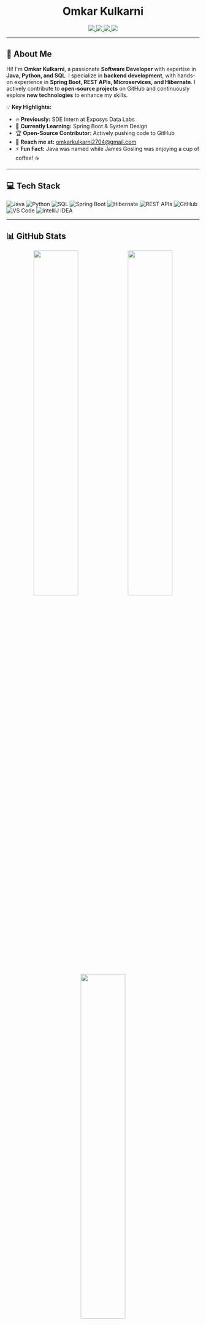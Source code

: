 <h1 align="center">Omkar Kulkarni</h1>  

<p align="center">
  <a href="https://github.com/omkarkulkarni2704">
    <img src="https://img.shields.io/badge/GitHub-%40omkarkulkarni-239a3b.svg">
  </a>
  <a href="https://www.linkedin.com/in/omkarkulkarni-dev/">
    <img src="https://img.shields.io/badge/LinkedIn-%40omkarkulkarni-0c66c3.svg">
  </a>
  <a href="https://x.com/omkarkulkarni_">
    <img src="https://img.shields.io/badge/X-%40omkarkulkarni-222222.svg">
  </a>
  <img src="https://komarev.com/ghpvc/?username=omkarkulkarni2704&label=Profile%20Views&color=0e75b6&style=flat">
</p>  

---

## 👋 About Me  

Hi! I'm **Omkar Kulkarni**, a passionate **Software Developer** with expertise in **Java, Python, and SQL**. I specialize in **backend development**, with hands-on experience in **Spring Boot, REST APIs, Microservices, and Hibernate**. I actively contribute to **open-source projects** on GitHub and continuously explore **new technologies** to enhance my skills.

💡 **Key Highlights:**  
- 🔥 **Previously:** SDE Intern at Exposys Data Labs  
- 🌱 **Currently Learning:** Spring Boot & System Design  
- 🏆 **Open-Source Contributor:** Actively pushing code to GitHub  
- 📧 **Reach me at:** omkarkulkarni2704@gmail.com  
- ⚡ **Fun Fact:** Java was named while James Gosling was enjoying a cup of coffee! ☕  

---

## 💻 Tech Stack  

![Java](https://img.shields.io/badge/Java-%23ED8B00.svg?style=for-the-badge&logo=openjdk&logoColor=white)
![Python](https://img.shields.io/badge/Python-3670A0?style=for-the-badge&logo=python&logoColor=ffdd54)
![SQL](https://img.shields.io/badge/SQL-%2300758F.svg?style=for-the-badge&logo=postgresql&logoColor=white)
![Spring Boot](https://img.shields.io/badge/Spring_Boot-6DB33F?style=for-the-badge&logo=springboot&logoColor=white)
![Hibernate](https://img.shields.io/badge/Hibernate-59666C?style=for-the-badge&logo=Hibernate&logoColor=white)
![REST APIs](https://img.shields.io/badge/REST_APIs-%23232F3E.svg?style=for-the-badge&logo=swagger&logoColor=white) 
![GitHub](https://img.shields.io/badge/GitHub-181717?style=for-the-badge&logo=github&logoColor=white)
![VS Code](https://img.shields.io/badge/VS_Code-007ACC?style=for-the-badge&logo=visualstudiocode&logoColor=white)
![IntelliJ IDEA](https://img.shields.io/badge/IntelliJ_IDEA-000000.svg?style=for-the-badge&logo=intellij-idea&logoColor=white)

---

## 📊 GitHub Stats  

<p align="center">
  <img src="https://github-readme-stats.vercel.app/api?username=omkarkulkarni2704&show_icons=true&theme=tokyonight&hide_border=true" width="48%" />
  <img src="https://github-readme-streak-stats.herokuapp.com/?user=omkarkulkarni2704&theme=tokyonight&hide_border=true" width="48%" />
</p>

<p align="center">
  <img src="https://github-readme-stats.vercel.app/api/top-langs/?username=omkarkulkarni2704&layout=compact&theme=tokyonight&hide_border=true" width="48%" />
</p>

---

## ✍️ Random Dev Quote  

<p align="center">
  <img src="https://quotes-github-readme.vercel.app/api?type=horizontal&theme=radical" />
</p>

---

## 🤝 Let's Connect  

📧 **Email:** [omkarkulkarni2704@gmail.com](mailto:omkarkulkarni2704@gmail.com)  
📌 **LinkedIn:** [Omkar Kulkarni](https://www.linkedin.com/in/omkarkulkarni-dev/)  
🌍 **GitHub:** [@omkarkulkarni2704](https://github.com/omkarkulkarni2704)  

---











<!-- Proudly created with GPRM ( https://gprm.itsvg.in ) -->
